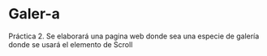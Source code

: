 # Galer-a
Práctica 2. Se elaborará una pagina web donde sea una especie de galería donde se usará el elemento de Scroll
